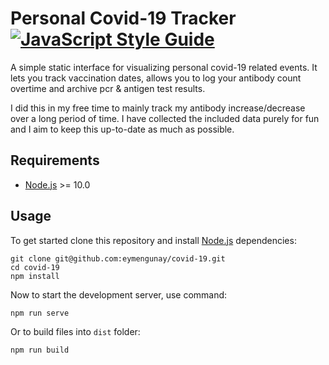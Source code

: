 # Personal Covid-19 Tracker [![JavaScript Style Guide][standard-badge]][standard-url]

A simple static interface for visualizing personal covid-19 related events. It lets you track vaccination dates, allows you to log your antibody count overtime and archive pcr & antigen test results.

I did this in my free time to mainly track my antibody increase/decrease over a long period of time. I have collected the included data purely for fun and I aim to keep this up-to-date as much as possible.

## Requirements

* [Node.js][node-url] >= 10.0

## Usage

To get started clone this repository and install [Node.js][node-url] dependencies:

```
git clone git@github.com:eymengunay/covid-19.git
cd covid-19
npm install
```

Now to start the development server, use command:

```
npm run serve
```

Or to build files into `dist` folder:

```
npm run build
```

[standard-badge]: https://img.shields.io/badge/code_style-standard-brightgreen.svg?style=popout
[standard-url]: https://standardjs.com
[node-url]: https://nodejs.org
